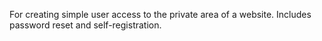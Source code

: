 For creating simple user access to the private area of a website. Includes password reset and self-registration.